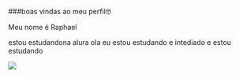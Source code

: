 ###boas vindas ao meu perfil🤓

Meu nome é Raphael


estou estudandona alura
ola eu estou estudando e intediado e estou estudando

![](https://tenor.com/pt-BR/view/aplausos-clapped-leonardo-dicaprio-clap-slow-clap-gif-12389001)
